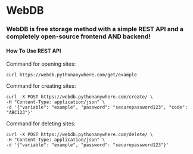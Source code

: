 # WebDB
### WebDB is free storage method with a simple REST API and a completely open-source frontend AND backend!

#### How To Use REST API
Command for opening sites:
```
curl https://webdb.pythonanywhere.com/get/example
```
Command for creating sites:
```
curl -X POST https://webdb.pythonanywhere.com/create/ \
-H "Content-Type: application/json" \
-d '{"variable": "example", "password": "securepassword123", "code": "ABC123"}'
```
Command for deleting sites:
```
curl -X POST https://webdb.pythonanywhere.com/delete/ \
-H "Content-Type: application/json" \
-d '{"variable": "example", "password": "securepassword123"}'
```
